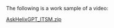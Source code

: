The following is a work sample of a video:

[AskHelixGPT_ITSM.zip](https://github.com/user-attachments/files/21121251/AskHelixGPT_ITSM.zip)
